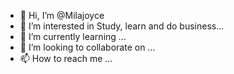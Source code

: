 - 👋 Hi, I’m @Milajoyce
- 👀 I’m interested in Study, learn and do business...
- 🌱 I’m currently learning ...
- 💞️ I’m looking to collaborate on ...
- 📫 How to reach me ...

<!---
Milajoyce/Milajoyce is a ✨ special ✨ repository because its `README.md` (this file) appears on your GitHub profile.
You can click the Preview link to take a look at your changes.
--->
